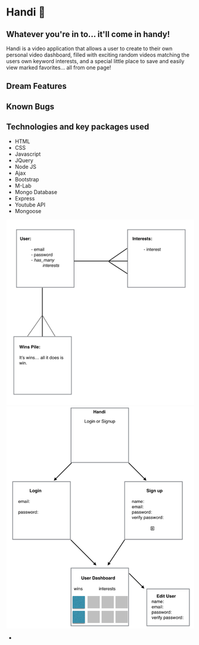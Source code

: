 # Handi :metal:



## Whatever you're in to... it'll come in handy!





Handi is a video application that allows a user to create to their own personal video dashboard, filled with exciting random videos matching the users own keyword interests, and a special little place to save and easily view marked favorites... all from one page!

## Dream Features

## Known Bugs

## Technologies and key packages used
- HTML
- CSS
- Javascript
- JQuery
- Node JS
- Ajax
- Bootstrap
- M-Lab
- Mongo Database
- Express
- Youtube API
- Mongoose


![](public/images/erd.png?raw=true)
![](public/images/wireframe.png?raw=true)

-




